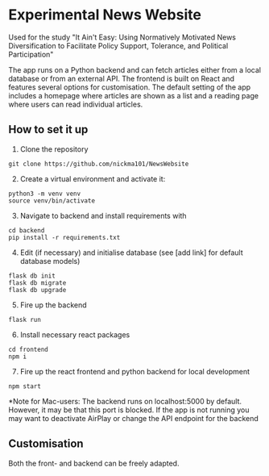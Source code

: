 # Experimental News Website 

Used for the study "It Ain't Easy: Using Normatively Motivated News Diversification to Facilitate Policy Support, Tolerance, and Political Participation"

The app runs on a Python backend and can fetch articles either from a local database or from an external API. The
frontend is built on React and features several options for customisation. The default setting of the app includes a
homepage where articles are shown as a list and a reading page where users can read individual articles. 


## How to set it up

1. Clone the repository

```
git clone https://github.com/nickma101/NewsWebsite
```

2. Create a virtual environment and activate it:

```
python3 -m venv venv
source venv/bin/activate
```

3. Navigate to backend and install requirements with

```
cd backend
pip install -r requirements.txt
```

4. Edit (if necessary) and initialise database (see [add link] for default database models)

```
flask db init
flask db migrate
flask db upgrade
```

5. Fire up the backend

```
flask run
```

6. Install necessary react packages

```
cd frontend
npm i
```

7. Fire up the react frontend and python backend for local development

```
npm start
```

*Note for Mac-users: The backend runs on localhost:5000 by default. However, it may be that this port is blocked. If the
app is not running you may want to deactivate AirPlay or change the API endpoint for the backend

## Customisation

Both the front- and backend can be freely adapted.


